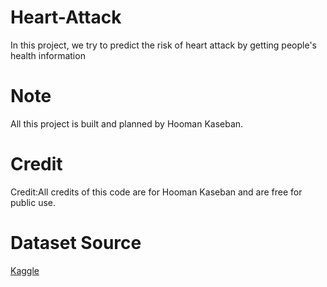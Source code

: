 # Heart-Attack
In this project, we try to predict the risk of heart attack by getting people's health information
# Note
All this project is built and planned by Hooman Kaseban.
# Credit
Credit:All credits of this code are for Hooman Kaseban and are free for public use.
# Dataset Source
<a href="https://www.kaggle.com" target='blank'>Kaggle</a>
